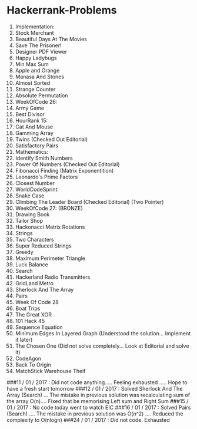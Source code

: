 # Hackerrank-Problems
1. Implementation:
  1. Stock Merchant
  2. Beautiful Days At The Movies
  3. Save The Prisoner!
  4. Designer PDF Viewer
  5. Happy Ladybugs
  6. Min Max Sum
  7. Apple and Orange
  8. Manasa And Stones
  9. Almost Sorted
  10. Strange Counter
  11. Absolute Permutation
2. WeekOfCode 26:
  1. Army Game
  2. Best Divisor
3. HourRank 15:
  1. Cat And Mouse
  2. Gamming Array
  3. Twins (Checked Out Editorial)
  4. Satisfactory Pairs
4. Mathematics:
  1. Identify Smith Numbers
  2. Power Of Numbers (Checked Out Editorial)
  3. Fibonacci Finding (Matrix Exponentition)
  4. Leonardo's Prime Factors
  5. Closest Number
5. WorldCodeSprint:
  1. Snake Case
  2. Climbing The Leader Board (Checked Editorial) (Two Pointer)
6. WeekOfCode 27: (BRONZE)
  1. Drawing Book
  2. Tailor Shop
  3. Hackonacci Matrix Rotations
7. Strings
  1. Two Characters
  2. Super Reduced Strings
8. Greedy
  1. Maximum Perimeter Triangle
  2. Luck Balance
9. Search
  1. Hackerland Radio Transmitters
  2. GridLand Metro
  3. Sherlock And The Array
  4. Pairs
10. Week Of Code 28
  1. Boat Trips
  2. The Great XOR
11. 101 Hack 45
  1. Sequence Equation
  2. Minimum Edges In Layered Graph (Understood the solution... Implement it later)
  3. The Chosen One (Did not solve completely... Look at Editorial and solve it)
12. CodeAgon
  1. Back To Origin
  2. MatchStick Warehouse Theif

###11 / 01 / 2017 : Did not code anything..... Feeling exhausted ..... Hope to have a fresh start tomorrow
###12 / 01 / 2017 : Solved Sherlock And The Array (Search) ... The mistake in previous solution was recalculating sum of the array O(n).... Fixed that be memorising Left sum and Right Sum
###15 / 01 / 2017 : No code today went to watch EIC
###16 / 01 / 2017 : Solved Pairs (Search) .... The mistake in previous solution was O(n^2) .... Reduced the complexity to O(nlogn)
###24 / 01 / 2017 : Did not code. Exhausted
